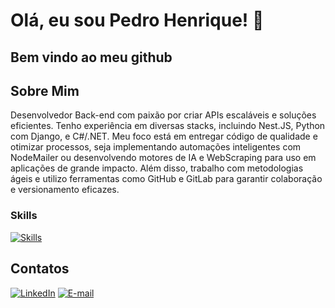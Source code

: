 # Olá, eu sou Pedro Henrique! 👋

## Bem vindo ao meu github

## Sobre Mim
Desenvolvedor Back-end com paixão por criar APIs escaláveis e soluções eficientes. Tenho experiência em diversas stacks, incluindo Nest.JS, Python com Django, e C#/.NET. Meu foco está em entregar código de qualidade e otimizar processos, seja implementando automações inteligentes com NodeMailer ou desenvolvendo motores de IA e WebScraping para uso em aplicações de grande impacto. Além disso, trabalho com metodologias ágeis e utilizo ferramentas como GitHub e GitLab para garantir colaboração e versionamento eficazes.

### Skills

[![Skills](https://skillicons.dev/icons?i=cs,dotnet,nodejs,express,nestjs,mysql,azure,postgres,docker,git,postman)](https://skillicons.dev)

## Contatos
[![LinkedIn](https://img.shields.io/badge/LinkedIn-0077B5?style=for-the-badge&logo=linkedin&logoColor=white)](https://www.linkedin.com/in/pedrohaugusto/)
[![E-mail](https://img.shields.io/badge/Gmail-D14836?style=for-the-badge&logo=gmail&logoColor=white)](mailto:pedrohaugusto12@gmail.com)

